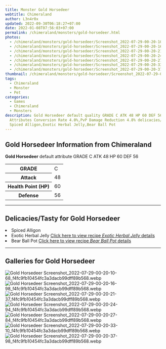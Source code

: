 ```yaml
---
title: Monster Gold Horsedeer
webtitle: Chimeraland
author: L3n4r0x
updated: 2022-09-30T06:18:27+07:00
date: 2022-01-08T07:56:03+07:00
permalink: /chimeraland/monsters/gold-horsedeer.html
photos:
  - /chimeraland/monsters/gold-horsedeer/Screenshot_2022-07-29-00-20-10-68_f4fc9fb10454fc3a3dacb99dff89b568.webp
  - /chimeraland/monsters/gold-horsedeer/Screenshot_2022-07-29-00-20-16-98_f4fc9fb10454fc3a3dacb99dff89b568.webp
  - /chimeraland/monsters/gold-horsedeer/Screenshot_2022-07-29-00-20-21-37_f4fc9fb10454fc3a3dacb99dff89b568.webp
  - /chimeraland/monsters/gold-horsedeer/Screenshot_2022-07-29-00-20-24-94_f4fc9fb10454fc3a3dacb99dff89b568.webp
  - /chimeraland/monsters/gold-horsedeer/Screenshot_2022-07-29-00-20-27-84_f4fc9fb10454fc3a3dacb99dff89b568.webp
  - /chimeraland/monsters/gold-horsedeer/Screenshot_2022-07-29-00-20-33-10_f4fc9fb10454fc3a3dacb99dff89b568.webp
  - /chimeraland/monsters/gold-horsedeer/Screenshot_2022-07-29-00-20-37-98_f4fc9fb10454fc3a3dacb99dff89b568.webp
thumbnail: /chimeraland/monsters/gold-horsedeer/Screenshot_2022-07-29-00-20-10-68_f4fc9fb10454fc3a3dacb99dff89b568.webp
tags:
  - Chimeraland
  - Monster
  - Pet
categories:
  - Games
  - Chimeraland
  - Monsters
description: Gold Horsedeer default quality GRADE C ATK 48 HP 60 DEF 56
  Attributes Conversion Rate 4.0%,PvP Damage Reduction 4.8% delicacies/tasty
  Spiced Alligon,Exotic Herbal Jelly,Bear Ball Pot
---
```


<section id="bootstrap-wrapper"><link rel="stylesheet" href="https://cdn.statically.io/gh/dimaslanjaka/Web-Manajemen/40ac3225/css/bootstrap-4.5-wrapper.css"/><h2>Gold Horsedeer Information from Chimeraland</h2><p><b>Gold Horsedeer</b> default attribute GRADE C ATK 48 HP 60 DEF 56<table><tr><th>GRADE</th><td>C</td></tr><tr><th>Attack</th><td>48</td></tr><tr><th>Health Point (HP)</th><td>60</td></tr><tr><th>Defense</th><td>56</td></tr></table></p><hr/><h2>Delicacies/Tasty for Gold Horsedeer</h2><li class="d-flex justify-content-between">Spiced Alligon </li><li class="d-flex justify-content-between">Exotic Herbal Jelly <a href="/chimeraland/recipes/exotic-herbal-jelly.html">Click here to view recipe <i>Exotic Herbal Jelly</i> details</a></li><li class="d-flex justify-content-between">Bear Ball Pot <a href="/chimeraland/recipes/bear-ball-pot.html">Click here to view recipe <i>Bear Ball Pot</i> details</a></li><hr/><div id="gallery"><h2>Galleries for Gold Horsedeer</h2><div class="row"><div class="col-lg-6 col-12"><img src="/chimeraland/monsters/gold-horsedeer/Screenshot_2022-07-29-00-20-10-68_f4fc9fb10454fc3a3dacb99dff89b568.webp" alt="Gold Horsedeer Screenshot_2022-07-29-00-20-10-68_f4fc9fb10454fc3a3dacb99dff89b568.webp"/></div><div class="col-lg-6 col-12"><img src="/chimeraland/monsters/gold-horsedeer/Screenshot_2022-07-29-00-20-16-98_f4fc9fb10454fc3a3dacb99dff89b568.webp" alt="Gold Horsedeer Screenshot_2022-07-29-00-20-16-98_f4fc9fb10454fc3a3dacb99dff89b568.webp"/></div><div class="col-lg-6 col-12"><img src="/chimeraland/monsters/gold-horsedeer/Screenshot_2022-07-29-00-20-21-37_f4fc9fb10454fc3a3dacb99dff89b568.webp" alt="Gold Horsedeer Screenshot_2022-07-29-00-20-21-37_f4fc9fb10454fc3a3dacb99dff89b568.webp"/></div><div class="col-lg-6 col-12"><img src="/chimeraland/monsters/gold-horsedeer/Screenshot_2022-07-29-00-20-24-94_f4fc9fb10454fc3a3dacb99dff89b568.webp" alt="Gold Horsedeer Screenshot_2022-07-29-00-20-24-94_f4fc9fb10454fc3a3dacb99dff89b568.webp"/></div><div class="col-lg-6 col-12"><img src="/chimeraland/monsters/gold-horsedeer/Screenshot_2022-07-29-00-20-27-84_f4fc9fb10454fc3a3dacb99dff89b568.webp" alt="Gold Horsedeer Screenshot_2022-07-29-00-20-27-84_f4fc9fb10454fc3a3dacb99dff89b568.webp"/></div><div class="col-lg-6 col-12"><img src="/chimeraland/monsters/gold-horsedeer/Screenshot_2022-07-29-00-20-33-10_f4fc9fb10454fc3a3dacb99dff89b568.webp" alt="Gold Horsedeer Screenshot_2022-07-29-00-20-33-10_f4fc9fb10454fc3a3dacb99dff89b568.webp"/></div><div class="col-lg-6 col-12"><img src="/chimeraland/monsters/gold-horsedeer/Screenshot_2022-07-29-00-20-37-98_f4fc9fb10454fc3a3dacb99dff89b568.webp" alt="Gold Horsedeer Screenshot_2022-07-29-00-20-37-98_f4fc9fb10454fc3a3dacb99dff89b568.webp"/></div></div></div></section>